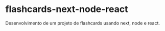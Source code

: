 # flashcards-next-node-react

Desenvolvimento de um projeto de flashcards usando next, node e react.
